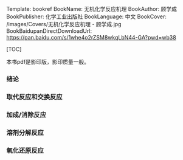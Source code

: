 Template: bookref
BookName: 无机化学反应机理
BookAuthor: 顾学成
BookPublisher: 化学工业出版社
BookLanguage: 中文
BookCover: /images/Covers/无机化学反应机理 - 顾学成.jpg
BookBaidupanDirectDownloadUrl: https://pan.baidu.com/s/1whe4o2rZSM8wkqLbN44-GA?pwd=wb38 


[TOC]

本书pdf是影印版，影印质量一般。

### 绪论

### 取代反应和交换反应

### 加成/消除反应

### 溶剂分解反应

### 氧化还原反应
